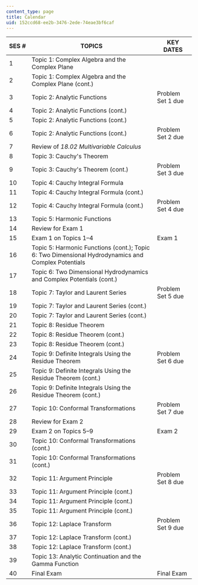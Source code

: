 ```yaml
---
content_type: page
title: Calendar
uid: 152ccd68-ee2b-3476-2ede-74eae3bf6caf
---
```


| SES # | TOPICS | KEY DATES |
| --- | --- | --- |
| 1 | Topic 1: Complex Algebra and the Complex Plane | &nbsp; |
| 2 | Topic 1: Complex Algebra and the Complex Plane (cont.) | &nbsp; |
| 3 | Topic 2: Analytic Functions | Problem Set 1 due |
| 4 | Topic 2: Analytic Functions (cont.) | &nbsp; |
| 5 | Topic 2: Analytic Functions (cont.) | &nbsp; |
| 6 | Topic 2: Analytic Functions (cont.) | Problem Set 2 due |
| 7 | Review of _18.02 Multivariable Calculus_ | &nbsp; |
| 8 | Topic 3: Cauchy's Theorem | &nbsp; |
| 9 | Topic 3: Cauchy's Theorem (cont.) | Problem Set 3 due |
| 10 | Topic 4: Cauchy Integral Formula | &nbsp; |
| 11 | Topic 4: Cauchy Integral Formula (cont.) | &nbsp; |
| 12 | Topic 4: Cauchy Integral Formula (cont.) | Problem Set 4 due |
| 13 | Topic 5: Harmonic Functions | &nbsp; |
| 14 | Review for Exam 1 | &nbsp; |
| 15 | Exam 1 on Topics 1–4 | Exam 1 |
| 16 | Topic 5: Harmonic Functions (cont.); Topic 6: Two Dimensional Hydrodynamics and Complex Potentials | &nbsp; |
| 17 | Topic 6: Two Dimensional Hydrodynamics and Complex Potentials (cont.) | &nbsp; |
| 18 | Topic 7: Taylor and Laurent Series | Problem Set 5 due |
| 19 | Topic 7: Taylor and Laurent Series (cont.) | &nbsp; |
| 20 | Topic 7: Taylor and Laurent Series (cont.) | &nbsp; |
| 21 | Topic 8: Residue Theorem | &nbsp; |
| 22 | Topic 8: Residue Theorem (cont.) | &nbsp; |
| 23 | Topic 8: Residue Theorem (cont.) | &nbsp; |
| 24 | Topic 9: Definite Integrals Using the Residue Theorem | Problem Set 6 due |
| 25 | Topic 9: Definite Integrals Using the Residue Theorem (cont.) | &nbsp; |
| 26 | Topic 9: Definite Integrals Using the Residue Theorem (cont.) | &nbsp; |
| 27 | Topic 10: Conformal Transformations | Problem Set 7 due |
| 28 | Review for Exam 2 | &nbsp; |
| 29 | Exam 2 on Topics 5–9 | Exam 2 |
| 30 | Topic 10: Conformal Transformations (cont.) | &nbsp; |
| 31 | Topic 10: Conformal Transformations (cont.) | &nbsp; |
| 32 | Topic 11: Argument Principle | Problem Set 8 due |
| 33 | Topic 11: Argument Principle (cont.) | &nbsp; |
| 34 | Topic 11: Argument Principle (cont.) | &nbsp; |
| 35 | Topic 11: Argument Principle (cont.) | &nbsp; |
| 36 | Topic 12: Laplace Transform | Problem Set 9 due |
| 37 | Topic 12: Laplace Transform (cont.) | &nbsp; |
| 38 | Topic 12: Laplace Transform (cont.) | &nbsp; |
| 39 | Topic 13: Analytic Continuation and the Gamma Function | &nbsp; |
| 40 | Final Exam | Final Exam